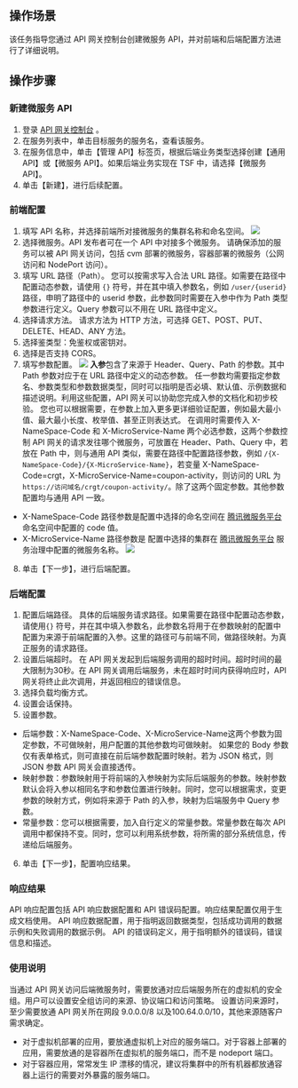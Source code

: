 ## 操作场景
该任务指导您通过 API 网关控制台创建微服务 API，并对前端和后端配置方法进行了详细说明。

## 操作步骤
### 新建微服务 API
1. 登录 [API 网关控制台](https://console.cloud.tencent.com/apigateway/index?rid=1) 。
2. 在服务列表中，单击目标服务的服务名，查看该服务。
3. 在服务信息中，单击【管理 API】标签页，根据后端业务类型选择创建【通用 API】或【微服务 API】。如果后端业务实现在 TSF 中，请选择【微服务 API】。
4. 单击【新建】，进行后续配置。

### 前端配置
1. 填写 API 名称，并选择前端所对接微服务的集群名称和命名空间。
![](https://main.qcloudimg.com/raw/12b75372998afa85cd04dae789a4e63c.png)
2. 选择微服务。API 发布者可在一个 API 中对接多个微服务。
请确保添加的服务可以被 API 网关访问，包括 cvm 部署的微服务，容器部署的微服务（公网访问和  NodePort 访问）。
3. 填写 URL 路径（Path）。
您可以按需求写入合法 URL 路径。如需要在路径中配置动态参数，请使用 `{}` 符号，并在其中填入参数名，例如 `/user/{userid}` 路径，申明了路径中的 userid 参数，此参数同时需要在入参中作为 Path 类型参数进行定义。Query 参数可以不用在 URL 路径中定义。
4. 选择请求方法。
请求方法为 HTTP 方法，可选择 GET、POST、PUT、DELETE、HEAD、ANY 方法。
5. 选择鉴类型：免鉴权或密钥对。
6. 选择是否支持 CORS。
7. 填写参数配置。
![](https://main.qcloudimg.com/raw/8075b27c01188b3dd19ec671cfebcbec.png)
**入参**包含了来源于 Header、Query、Path 的参数。其中 Path 参数对应于在 URL 路径中定义的动态参数。
任一参数均需要指定参数名、参数类型和参数数据类型，同时可以指明是否必填、默认值、示例数据和描述说明。利用这些配置，API 网关可以协助您完成入参的文档化和初步校验。
您也可以根据需要，在参数上加入更多更详细验证配置，例如最大最小值、最大最小长度、枚举值、甚至正则表达式。
在调用时需要传入 X-NameSpace-Code 和 X-MicroService-Name 两个必选参数，这两个参数控制 API 网关的请求发往哪个微服务，可放置在 Header、Path、Query 中，若放在 Path 中，则与通用 API 类似，需要在路径中配置路径参数，例如 `/{X-NameSpace-Code}/{X-MicroService-Name}`，若变量 X-NameSpace-Code=crgt，X-MicroService-Name=coupon-activity，则访问的 URL 为`https://访问域名/crgt/coupon-activity/`。除了这两个固定参数。其他参数配置均与通用 API 一致。
 - X-NameSpace-Code 路径参数是配置中选择的命名空间在 [腾讯微服务平台](https://console.cloud.tencent.com/tsf/namespace) 命名空间中配置的 code 值。
 - X-MicroService-Name 路径参数是 配置中选择的集群在 [腾讯微服务平台](https://console.cloud.tencent.com/tsf/service) 服务治理中配置的微服务名称。
 ![](https://main.qcloudimg.com/raw/88a9a19f7277b56dda5f39f334146900.png)
8. 单击【下一步】，进行后端配置。

### 后端配置
1. 配置后端路径。
具体的后端服务请求路径。如果需要在路径中配置动态参数，请使用`{}` 符号，并在其中填入参数名，此参数名将用于在参数映射的配置中配置为来源于前端配置的入参。这里的路径可与前端不同，做路径映射。为真正服务的请求路径。
2. 设置后端超时。
在 API 网关发起到后端服务调用的超时时间。超时时间的最大限制为30秒。在 API 网关调用后端服务，未在超时时间内获得响应时，API 网关将终止此次调用，并返回相应的错误信息。
3. 选择负载均衡方式。
4. 设置会话保持。
5. 设置参数。
 - 后端参数：X-NameSpace-Code、X-MicroService-Name这两个参数为固定参数，不可做映射，用户配置的其他参数均可做映射。
 如果您的 Body 参数仅有表单格式，则可直接在前后端参数配置时映射。若为 JSON 格式，则 JSON 参数 API 网关会直接透传。
 - 映射参数：参数映射用于将前端的入参映射为实际后端服务的参数。映射参数默认会将入参以相同名字和参数位置进行映射。同时，您可以根据需求，变更参数的映射方式，例如将来源于 Path 的入参，映射为后端服务中 Query 参数。
 - 常量参数：您可以根据需要，加入自行定义的常量参数。常量参数在每次 API 调用中都保持不变。同时，您可以利用系统参数，将所需的部分系统信息，传递给后端服务。
6. 单击【下一步】，配置响应结果。


### 响应结果

API 响应配置包括 API 响应数据配置和 API 错误码配置。响应结果配置仅用于生成文档使用。
API 响应数据配置，用于指明返回数据类型，包括成功调用的数据示例和失败调用的数据示例。
API 的错误码定义，用于指明额外的错误码，错误信息和描述。



### 使用说明
当通过 API 网关访问后端微服务时，需要放通对应后端服务所在的虚拟机的安全组。用户可以设置安全组访问的来源、协议端口和访问策略。
设置访问来源时，至少需要放通 API 网关所在网段 9.0.0.0/8 以及100.64.0.0/10，其他来源随客户需求确定。
- 对于虚拟机部署的应用，要放通虚拟机上对应的服务端口。对于容器上部署的应用，需要放通的是容器所在虚拟机的服务端口，而不是 nodeport 端口。
- 对于容器应用，常常发生 IP 漂移的情况，建议将集群中的所有机器都放通容器上运行的需要对外暴露的服务端口。

